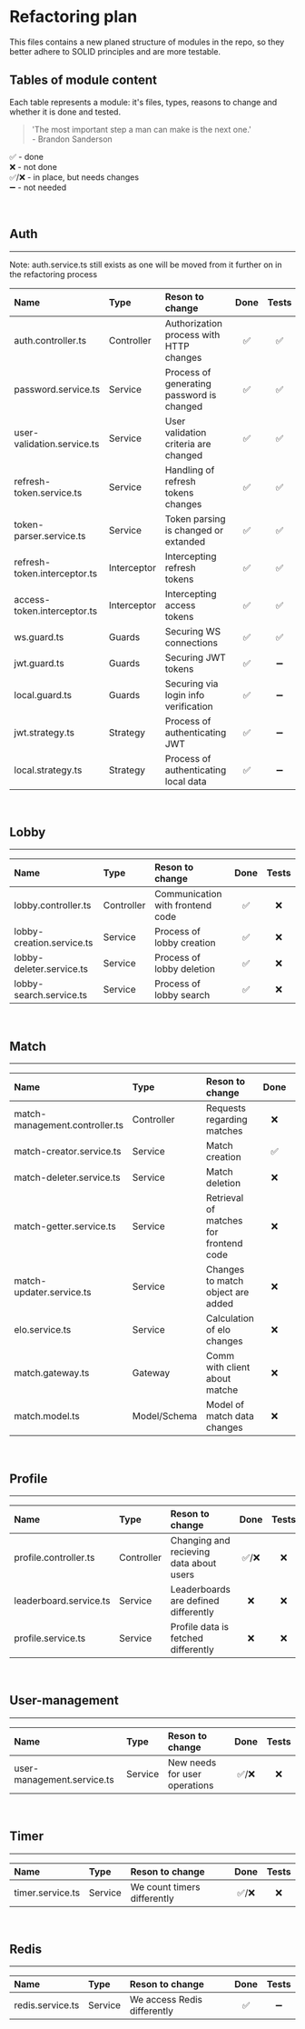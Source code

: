 # Refactoring plan

This files contains a new planed structure of modules in the repo, so they better adhere to SOLID principles and are more testable.

## Tables of module content

Each table represents a module: it's files, types, reasons to change and whether it is done and tested.

> 'The most important step a man can make is the next one.'  
> \- Brandon Sanderson

✅ - done  
❌ - not done  
✅/❌ - in place, but needs changes  
➖ - not needed

&nbsp;

## Auth

---

Note: auth.service.ts still exists as one will be moved from it further on in the refactoring process

| Name                         | Type        | Reson to change                           | Done | Tests |
| :--------------------------- | :---------- | :---------------------------------------- | :--: | :---: |
| auth.controller.ts           | Controller  | Authorization process with HTTP changes   |  ✅  |  ✅   |
| password.service.ts          | Service     | Process of generating password is changed |  ✅  |  ✅   |
| user-validation.service.ts   | Service     | User validation criteria are changed      |  ✅  |  ✅   |
| refresh-token.service.ts     | Service     | Handling of refresh tokens changes        |  ✅  |  ✅   |
| token-parser.service.ts      | Service     | Token parsing is changed or extanded      |  ✅  |  ✅   |
| refresh-token.interceptor.ts | Interceptor | Intercepting refresh tokens               |  ✅  |  ✅   |
| access-token.interceptor.ts  | Interceptor | Intercepting access tokens                |  ✅  |  ✅   |
| ws.guard.ts                  | Guards      | Securing WS connections                   |  ✅  |  ✅   |
| jwt.guard.ts                 | Guards      | Securing JWT tokens                       |  ✅  |  ➖   |
| local.guard.ts               | Guards      | Securing via login info verification      |  ✅  |  ➖   |
| jwt.strategy.ts              | Strategy    | Process of authenticating JWT             |  ✅  |  ➖   |
| local.strategy.ts            | Strategy    | Process of authenticating local data      |  ✅  |  ➖   |

&nbsp;

## Lobby

---

| Name                      | Type       | Reson to change                  | Done | Tests |
| :------------------------ | :--------- | :------------------------------- | :--: | :---: |
| lobby.controller.ts       | Controller | Communication with frontend code |  ✅  |  ❌   |
| lobby-creation.service.ts | Service    | Process of lobby creation        |  ✅  |  ❌   |
| lobby-deleter.service.ts  | Service    | Process of lobby deletion        |  ✅  |  ❌   |
| lobby-search.service.ts   | Service    | Process of lobby search          |  ✅  |  ❌   |

&nbsp;

## Match

---

| Name                           | Type         | Reson to change                        | Done | Tests |
| :----------------------------- | :----------- | :------------------------------------- | :--: | :---: |
| match-management.controller.ts | Controller   | Requests regarding matches             |  ❌  |  ❌   |
| match-creator.service.ts       | Service      | Match creation                         |  ✅  |  ❌   |
| match-deleter.service.ts       | Service      | Match deletion                         |  ❌  |  ❌   |
| match-getter.service.ts        | Service      | Retrieval of matches for frontend code |  ❌  |  ❌   |
| match-updater.service.ts       | Service      | Changes to match object are added      |  ❌  |  ❌   |
| elo.service.ts                 | Service      | Calculation of elo changes             |  ❌  |  ❌   |
| match.gateway.ts               | Gateway      | Comm with client about matche          |  ❌  |  ❌   |
| match.model.ts                 | Model/Schema | Model of match data changes            |  ❌  |  ❌   |

&nbsp;

## Profile

---

| Name                   | Type       | Reson to change                         | Done  | Tests |
| :--------------------- | :--------- | :-------------------------------------- | :---: | :---: |
| profile.controller.ts  | Controller | Changing and recieving data about users | ✅/❌ |  ❌   |
| leaderboard.service.ts | Service    | Leaderboards are defined differently    |  ❌   |  ❌   |
| profile.service.ts     | Service    | Profile data is fetched differently     |  ❌   |  ❌   |

&nbsp;

## User-management

---

| Name                       | Type    | Reson to change               | Done  | Tests |
| :------------------------- | :------ | :---------------------------- | :---: | :---: |
| user-management.service.ts | Service | New needs for user operations | ✅/❌ |  ❌   |

&nbsp;

## Timer

---

| Name             | Type    | Reson to change             | Done  | Tests |
| :--------------- | :------ | :-------------------------- | :---: | :---: |
| timer.service.ts | Service | We count timers differently | ✅/❌ |  ❌   |

&nbsp;

## Redis

---

| Name             | Type    | Reson to change             | Done | Tests |
| :--------------- | :------ | :-------------------------- | :--: | :---: |
| redis.service.ts | Service | We access Redis differently |  ✅  |  ➖   |
